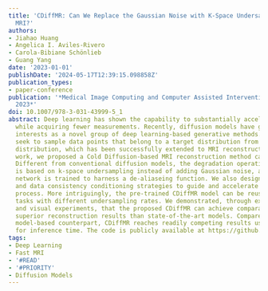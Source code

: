 ```yaml
---
title: 'CDiffMR: Can We Replace the Gaussian Noise with K-Space Undersampling for Fast
  MRI?'
authors:
- Jiahao Huang
- Angelica I. Aviles-Rivero
- Carola-Bibiane Schönlieb
- Guang Yang
date: '2023-01-01'
publishDate: '2024-05-17T12:39:15.098858Z'
publication_types:
- paper-conference
publication: '*Medical Image Computing and Computer Assisted Intervention – MICCAI
  2023*'
doi: 10.1007/978-3-031-43999-5_1
abstract: Deep learning has shown the capability to substantially accelerate MRI reconstruction
  while acquiring fewer measurements. Recently, diffusion models have gained burgeoning
  interests as a novel group of deep learning-based generative methods. These methods
  seek to sample data points that belong to a target distribution from a Gaussian
  distribution, which has been successfully extended to MRI reconstruction. In this
  work, we proposed a Cold Diffusion-based MRI reconstruction method called CDiffMR.
  Different from conventional diffusion models, the degradation operation of our CDiffMR
  is based on k-space undersampling instead of adding Gaussian noise, and the restoration
  network is trained to harness a de-aliaseing function. We also design starting point
  and data consistency conditioning strategies to guide and accelerate the reverse
  process. More intriguingly, the pre-trained CDiffMR model can be reused for reconstruction
  tasks with different undersampling rates. We demonstrated, through extensive numerical
  and visual experiments, that the proposed CDiffMR can achieve comparable or even
  superior reconstruction results than state-of-the-art models. Compared to the diffusion
  model-based counterpart, CDiffMR reaches readily competing results using only 1.6–3.4%
  for inference time. The code is publicly available at https://github.com/ayanglab/CDiffMR.
tags:
- Deep Learning
- Fast MRI
- '#READ'
- '#PRIORITY'
- Diffusion Models
---
```

